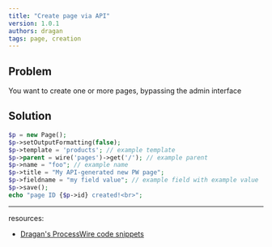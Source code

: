 ```yaml
---
title: "Create page via API"
version: 1.0.1
authors: dragan
tags: page, creation
---
```


## Problem

You want to create one or more pages, bypassing the admin interface

## Solution

```php
$p = new Page();
$p->setOutputFormatting(false);
$p->template = 'products'; // example template
$p->parent = wire('pages')->get('/'); // example parent
$p->name = "foo"; // example name
$p->title = "My API-generated new PW page";
$p->fieldname = "my field value"; // example field with example value
$p->save();
echo "page ID {$p->id} created!<br>";
```

---

resources:

-   [Dragan's ProcessWire code snippets](https://github.com/dragan1700/pw/blob/master/createPage.php)
